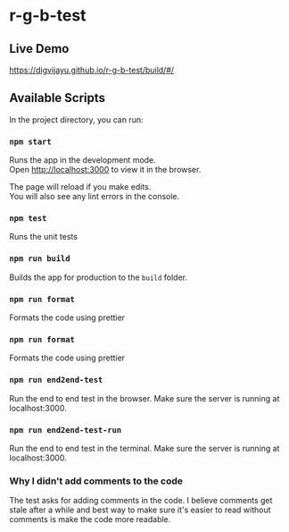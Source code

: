 # r-g-b-test

## Live Demo
https://digvijayu.github.io/r-g-b-test/build/#/


## Available Scripts

In the project directory, you can run:

### `npm start`

Runs the app in the development mode.<br>
Open [http://localhost:3000](http://localhost:3000) to view it in the browser.

The page will reload if you make edits.<br>
You will also see any lint errors in the console.

### `npm test`

Runs the unit tests

### `npm run build`

Builds the app for production to the `build` folder.

### `npm run format`

Formats the code using prettier

### `npm run format`

Formats the code using prettier

### `npm run end2end-test`

Run the end to end test in the browser. Make sure the server is running at localhost:3000.

### `npm run end2end-test-run`

Run the end to end test in the terminal. Make sure the server is running at localhost:3000.


### Why I didn't add comments to the code
The test asks for adding comments in the code. I believe comments get stale after a while and best way to make sure it's easier to read without comments is make the code more readable.
